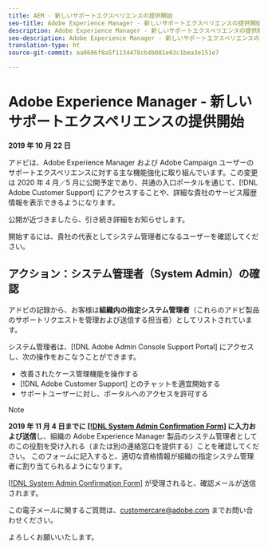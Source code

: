 ```yaml
---
title: AEM - 新しいサポートエクスペリエンスの提供開始
seo-title: Adobe Experience Manager - 新しいサポートエクスペリエンスの提供開始
description: Adobe Experience Manager - 新しいサポートエクスペリエンスの提供開始
seo-description: Adobe Experience Manager - 新しいサポートエクスペリエンスの提供開始
translation-type: ht
source-git-commit: aa0606f8a5f1134478cb4b081e03c1bea3e151e7

---
```



# Adobe Experience Manager - 新しいサポートエクスペリエンスの提供開始

**2019 年 10 月 22 日**

アドビは、Adobe Experience Manager および Adobe Campaign ユーザーのサポートエクスペリエンスに対する主な機能強化に取り組んでいます。この変更は 2020 年 4 月／5 月に公開予定であり、共通の入口ポータルを通じて、[!DNL Adobe Customer Support] にアクセスすることや、詳細な貴社のサービス履歴情報を表示できるようになります。

公開が近づきましたら、引き続き詳細をお知らせします。

開始するには、貴社の代表としてシステム管理者になるユーザーを確認してください。

## アクション：システム管理者（System Admin）の確認

アドビの記録から、お客様は&#x200B;**組織内の指定システム管理者**（これらのアドビ製品のサポートリクエストを管理および送信する担当者）としてリストされています。

システム管理者は、[!DNL Adobe Admin Console Support Portal] にアクセスし、次の操作をおこなうことができます。

* 改善されたケース管理機能を操作する
* [!DNL Adobe Customer Support] とのチャットを適宜開始する
* サポートユーザーに対し、ポータルへのアクセスを許可する

>[!NOTE]
>**2019 年 11 月 4 日までに [[!DNL System Admin Confirmation Form]](https://adobe.allegiancetech.com/cgi-bin/qwebcorporate.dll?idx=SSSVH6) に入力および送信**し、組織の Adobe Experience Manager 製品のシステム管理者としてのこの役割を受け入れる（または別の連絡窓口を提供する）ことを確認してください。
>このフォームに記入すると、適切な資格情報が組織の指定システム管理者に割り当てられるようになります。

[[!DNL System Admin Confirmation Form]](https://adobe.allegiancetech.com/cgi-bin/qwebcorporate.dll?idx=SSSVH6) が受理されると、確認メールが送信されます。

この電子メールに関するご質問は、customercare@adobe.com までお問い合わせください。

よろしくお願いいたします。
